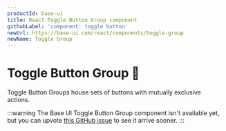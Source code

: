 ```yaml
---
productId: base-ui
title: React Toggle Button Group component
githubLabel: 'component: toggle button'
newUrl: https://base-ui.com/react/components/toggle-group
newName: Toggle Group
---
```


# Toggle Button Group 🚧

<p class="description">Toggle Button Groups house sets of buttons with mutually exclusive actions.</p>

:::warning
The Base UI Toggle Button Group component isn't available yet, but you can upvote [this GitHub issue](https://github.com/mui/base-ui/issues/31) to see it arrive sooner.
:::
